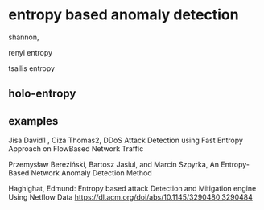 
# entropy based anomaly detection

shannon, 

renyi entropy

tsallis entropy

## holo-entropy

## examples

Jisa David1 , Ciza Thomas2, DDoS Attack Detection using Fast Entropy Approach on FlowBased Network Traffic

Przemysław Bereziński, Bartosz Jasiul, and Marcin Szpyrka, An Entropy-Based Network Anomaly Detection Method 

Haghighat, Edmund: Entropy based attack Detection and Mitigation engine Using Netflow Data
https://dl.acm.org/doi/abs/10.1145/3290480.3290484
